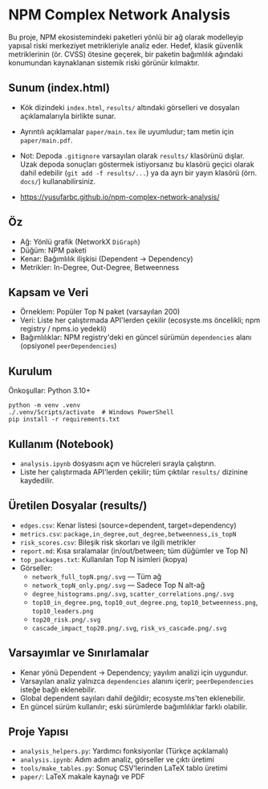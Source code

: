 # NPM Complex Network Analysis

Bu proje, NPM ekosistemindeki paketleri yönlü bir ağ olarak modelleyip yapısal riski merkeziyet metrikleriyle analiz eder. Hedef, klasik güvenlik metriklerinin (ör. CVSS) ötesine geçerek, bir paketin bağımlılık ağındaki konumundan kaynaklanan sistemik riski görünür kılmaktır.

## Sunum (index.html)
- Kök dizindeki `index.html`, `results/` altındaki görselleri ve dosyaları açıklamalarıyla birlikte sunar.
- Ayrıntılı açıklamalar `paper/main.tex` ile uyumludur; tam metin için `paper/main.pdf`.
- Not: Depoda `.gitignore` varsayılan olarak `results/` klasörünü dışlar. Uzak depoda sonuçları göstermek istiyorsanız bu klasörü geçici olarak dahil edebilir (`git add -f results/...`) ya da ayrı bir yayın klasörü (örn. `docs/`) kullanabilirsiniz.

- https://yusufarbc.github.io/npm-complex-network-analysis/

## Öz
- Ağ: Yönlü grafik (NetworkX `DiGraph`)
- Düğüm: NPM paketi
- Kenar: Bağımlılık ilişkisi (Dependent → Dependency)
- Metrikler: In-Degree, Out-Degree, Betweenness

## Kapsam ve Veri
- Örneklem: Popüler Top N paket (varsayılan 200)
- Veri: Liste her çalıştırmada API'lerden çekilir (ecosyste.ms öncelikli; npm registry / npms.io yedekli)
- Bağımlılıklar: NPM registry'deki en güncel sürümün `dependencies` alanı (opsiyonel `peerDependencies`)

## Kurulum
Önkoşullar: Python 3.10+
```
python -m venv .venv
./.venv/Scripts/activate  # Windows PowerShell
pip install -r requirements.txt
```

## Kullanım (Notebook)
- `analysis.ipynb` dosyasını açın ve hücreleri sırayla çalıştırın.
- Liste her çalıştırmada API'lerden çekilir; tüm çıktılar `results/` dizinine kaydedilir.

## Üretilen Dosyalar (results/)
- `edges.csv`: Kenar listesi (source=dependent, target=dependency)
- `metrics.csv`: `package,in_degree,out_degree,betweenness,is_topN`
- `risk_scores.csv`: Bileşik risk skorları ve ilgili metrikler
- `report.md`: Kısa sıralamalar (in/out/between; tüm düğümler ve Top N)
- `top_packages.txt`: Kullanılan Top N isimleri (kopya)
- Görseller:
  - `network_full_topN.png/.svg` — Tüm ağ
  - `network_topN_only.png/.svg` — Sadece Top N alt-ağ
  - `degree_histograms.png/.svg`, `scatter_correlations.png/.svg`
  - `top10_in_degree.png`, `top10_out_degree.png`, `top10_betweenness.png`, `top10_leaders.png`
  - `top20_risk.png/.svg`
  - `cascade_impact_top20.png/.svg`, `risk_vs_cascade.png/.svg`

## Varsayımlar ve Sınırlamalar
- Kenar yönü Dependent → Dependency; yayılım analizi için uygundur.
- Varsayılan analiz yalnızca `dependencies` alanını içerir; `peerDependencies` isteğe bağlı eklenebilir.
- Global dependent sayıları dahil değildir; ecosyste.ms'ten eklenebilir.
- En güncel sürüm kullanılır; eski sürümlerde bağımlılıklar farklı olabilir.

## Proje Yapısı
- `analysis_helpers.py`: Yardımcı fonksiyonlar (Türkçe açıklamalı)
- `analysis.ipynb`: Adım adım analiz, görseller ve çıktı üretimi
- `tools/make_tables.py`: Sonuç CSV’lerinden LaTeX tablo üretimi
- `paper/`: LaTeX makale kaynağı ve PDF

